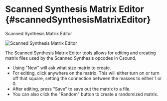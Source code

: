 Scanned Synthesis Matrix Editor {#scannedSynthesisMatrixEditor}
===============================

Scanned Synthesis Matrix Editor

![Scanned Synthesis Matrix
Editor](../../../images/scannedSynthesisMatrixEditor.png)

The Scanned Synthesis Matrix Editor tools allows for editing and
creating matrix files used by the Scanned Synthesis opcodes in Csound.

-   Using "New" will ask what size matrix to create.
-   For editing, click anywhere on the matrix. This will either turn on
    or turn off that square, setting the connection between the masses
    to either 1 or 0.
-   After editing, press "Save" to save out the matrix to a file.
-   You can also click the "Random" button to create a randomized
    matrix.
